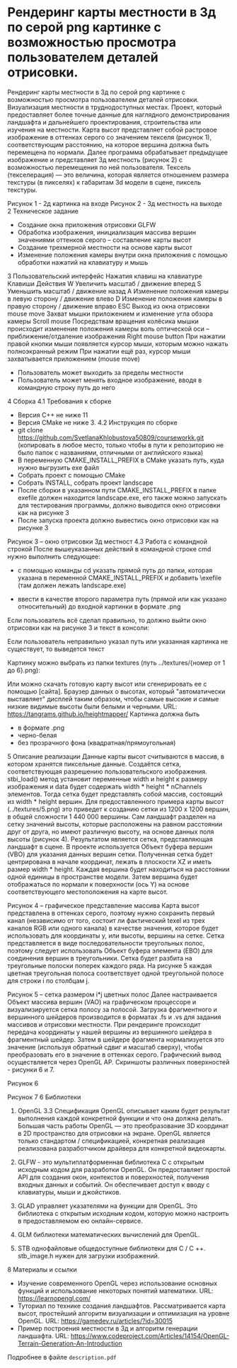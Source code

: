 # Рендеринг карты местности в 3д по серой png картинке с возможностью просмотра пользователем деталей отрисовки.

Рендеринг карты местности в 3д по серой png картинке с возможностью просмотра пользователем деталей отрисовки.
Визуализация местности в труднодоступных местах. Проект, который предоставляет более точные данные для наглядного демонстрирования ландшафта и дальнейшего проектирования, строительства или изучения на местности.
Карта высот представляет собой растровое изображение в оттенках серого со значением текселя (рисунок 1), соответствующим расстоянию, на которое вершина должна быть перемещена по нормали. Далее программа обрабатывает предыдущее изображение и представляет 3д местность (рисунок 2) с возможностью перемещения по ней пользователя.
Тексель (текселерация) — это величина, которая является отношением размера текстуры (в пикселях) к габаритам 3d модели в сцене, пиксель текстуры.

Рисунок 1 -  2д картинка на входе 
                                Рисунок 2  - 3д местность на выходе   
2 Техническое задание
- Создание окна приложения отрисовки GLFW
- Обработка изображения, инициализация массива вершин значениями оттенков серого – составление карты высот
- Создание трехмерной местности на основе карты высот 
- Изменение положения камеры внутри окна приложения с помощью обработки нажатий на клавиатуру и мышь 

3 Пользовательский интерфейс
Нажатия клавиш на клавиатуре
Клавиши	Действия
W	Увеличить масштаб / движение вперед
S	Уменьшить масштаб / движение назад
A	Изменение положения камеры в левую сторону / движение влево
D	Изменение положения камеры в правую сторону / движение вправо
ESC	Выход из окна отрисовки
mouse move	Захват мышки приложением и изменение угла обзора камеры
Scroll mouse	Посредствам вращения колёсика мышки происходит изменение положения камеры воль оптической оси – приближение/отдаление изображения
Right mouse button	При нажатии правой кнопки мыши появляется курсор мыши, которым можно нажать полноэкранный режим
При нажатии ещё раз, курсор мыши захватывается приложением (mouse move)

- Пользователь может выходить за пределы местности
- Пользователь может менять входное изображение, вводя в командную строку путь до него


4 Сборка
  4.1 Требования к сборке
- Версия C++ не ниже 11
- Версия CMake не ниже 3.
       4.2 Инструкция по сборке
-	git clone https://github.com/SvetlanaKhlobustova50809/courseworkk.git
(копировать в любое место, только чтобы в пути к репозиторию не было папок с названиями, отличными от английского языка)
-	В переменную CMAKE_INSTALL_PREFIX в CMake указать путь, куда нужно выгрузить exe файл
-	Собрать проект с помощью CMake
-	Собрать INSTALL, собрать проект landscape
-	После сборки в указанном пути CMAKE_INSTALL_PREFIX в папке exefile должен находится landscape.exe, его также можно запускать для тестирования программы, должно выводится окно отрисовки как на рисунке 3
-	После запуска проекта должно вывестись окно отрисовки как на рисунке 3
 
Рисунок 3 – окно отрисовки 3д местност
          4.3 Работа с командной строкой
После вышеуказанных действий в командной строке cmd нужно выполнить следующее:
- с помощью команды cd указать прямой путь до папки, которая указана в переменной CMAKE_INSTALL_PREFIX и добавить \exefile (там должен лежать landscape.exe)
 
- ввести в качестве второго параметра путь (прямой или как указано относительный) до входной картинки в формате .png
  
Если пользователь всё сделал правильно, то должно выйти окно отрисовки как на рисунке 3 и текст в консоли:
 
Если пользователь неправильно указал путь или указанная картинка не существует, то выведется текст

Картинку можно выбрать из папки textures (путь ../textures/{номер от 1 до 6}.png):

Или можно скачать готовую карту высот или сгенерировать ее с помощью [сайта]. Браузер данных о высотах, который "автоматически выставляет" дисплей таким образом, чтобы самые высокие и самые низкие видимые высоты были белыми и черными. 
URL: https://tangrams.github.io/heightmapper/
Картинка должна быть
- в формате .png
- черно-белая
- без прозрачного фона (квадратная/прямоугольная) 

5 Описание реализации
Данные карты высот считываются в массив, в котором хранятся пиксельные данные.
Создаётся сетка, соответствующая разрешению пользовательского изображения. stbi_load() метод установит переменные width и height к размеру изображения и data будет содержать width * height * nChannels элементов. Тогда сетка будет представлять собой массив, состоящий из width * height вершин. Для предоставленного примера карты высот (../textures/5.png) это приведет к созданию сетки из 1200 x 1200 вершин, в общей сложности 1 440 000 вершины.
Сам ландшафт разделен на сетку значений высоты, которые расположены на равном расстоянии друг от друга, но имеют различную высоту, на основе данных поля высоты (рисунок 4). Результатом является сетка, представляющая ландшафт в сцене. 
В проекте используется Объект буфера вершин (VBO) для указания данных вершин сетки. Полученная сетка будет центрирована в начале координат, лежать в плоскости XZ и иметь размер width * height. Каждая вершина будет находиться на расстоянии одной единицы в пространстве модели. Затем вершина будет отображаться по нормали к поверхности (ось Y) на основе соответствующего местоположения на карте высот. 
 
Рисунок 4 – графическое представление массива
Карта высот представлена в оттенках серого, поэтому нужно сохранить первый канал (независимо от того, состоит ли фактический texel из трех каналов RGB или одного канала) в качестве значения, которое будет использовать для координаты y, или высоты, вершины на сетке.
Сетка представляется в виде последовательности треугольных полос, поэтому следует использовать Объект буфера элемента (EBO) для соединения вершин в треугольники. Сетка будет разбита на треугольные полоски поперек каждого ряда.
На рисунке 5 каждая цветная треугольная полоса соответствует одной треугольной полосе для строки i по столбцам j.

 
Рисунок 5 – сетка размером i*j цветных полос
Далее настраивается Объект массива вершин (VAO) на графическом процессоре и визуализируется сетка полосу за полосой.
Загрузка фрагментного и вершинного шейдеров производится в форматах .fs и .vs для задания массивов и отрисовки местности.
При рендеринге происходит передача координаты y нашей вершины из вершинного шейдера в фрагментный шейдер. Затем в шейдере фрагмента нормализуется это значение (используя обратный сдвиг и масштаб сверху), чтобы преобразовать его в значение в оттенках серого. Графический вывод осуществляется через OpenGL AP. Скриншоты различных поверхностей - рисунки 6 и 7.

 
Рисунок 6
 
Рисунок 7
6 Библиотеки

1.	OpenGL 3.3 Спецификация OpenGL описывает каким будет результат выполнения каждой конкретной функции и что она должна делать. Большая часть работы OpenGL — это преобразование 3D координат в 2D пространство для отрисовки на экране. OpenGL является только стандартом / спецификацией, конкретная реализация реализована разработчиком драйвера для конкретной видеокарты.

2.	GLFW - это мультиплатформенная библиотека C с открытым исходным кодом для разработки OpenGL. Он предоставляет простой API для создания окон, контекстов и поверхностей, получения входных данных и событий. Он обеспечивает доступ к вводу с клавиатуры, мыши и джойстиков. 

3.	GLAD управляет указателями на функции для OpenGL. Это библиотека с открытым исходным кодом, которую можно настроить в предоставляемом ею онлайн-сервисе.

4.	GLM библиотеки математических вычислений для OpenGL.

5.	STB однофайловые общедоступные библиотеки для C / C ++. stb_image.h нужен для загрузки изображений.

  8 Материалы и ссылки
- Изучение современного OpenGL через использование основных функций и использование некоторых понятий математики. URL: https://learnopengl.com/
- Туториал по технике создания ландшафтов. Рассматривается карта высот, простейший алгоритм визуализации и оптимизация на уровне OpenGL.
URL: https://gamedev.ru/articles/?id=30015
- Пример построения местности в 3д и алгоритм генерации ландшафта. 
 URL: https://www.codeproject.com/Articles/14154/OpenGL-Terrain-Generation-An-Introduction

Подробнее в файле `description.pdf`
